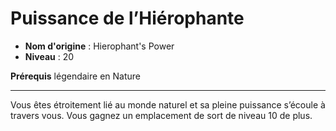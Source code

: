 # Puissance de l’Hiérophante

 * **Nom d'origine** : Hierophant's Power
 * **Niveau** : 20


<p><strong>Prérequis</strong> légendaire en Nature</p>
<hr>
<p>Vous êtes étroitement lié au monde naturel et sa pleine puissance s’écoule à travers vous. Vous gagnez un emplacement de sort de niveau 10 de plus.</p>
